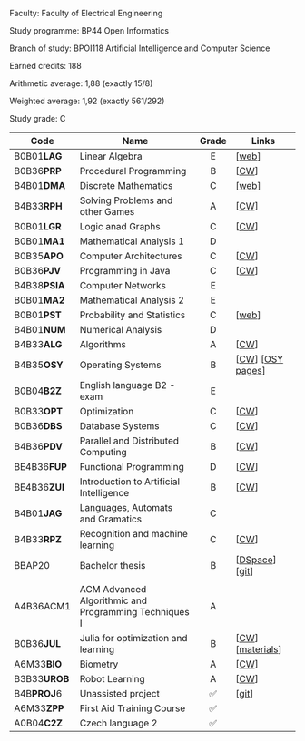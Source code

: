 Faculty: Faculty of Electrical Engineering​

Study programme:​ BP44 Open Informatics​

Branch of study: BPOI118 Artificial Intelligence and Computer Science

Earned credits: 188

Arithmetic average: 1,88 (exactly 15/8)​

Weighted average:​ 1,92 (exactly 561/292)​

Study grade: C


| Code           | Name​                                                  | Grade | Links                                                                                                                                                    |
| -------------- | ------------------------------------------------------ | :---: | -------------------------------------------------------------------------------------------------------------------------------------------------------- |
| B0B01**LAG** ​ | Linear Algebra​                                        |   E   | [[web](https://math.fel.cvut.cz/en/people/velebil/teaching/b0b01lag.html)]                                                                               |
| B0B36**PRP**​  | Procedural Programming​                                |   B   | [[CW](https://cw.fel.cvut.cz/b211/courses/b0b36prp/start)]                                                                                               |
| B4B01**DMA**​  | Discrete Mathematics​                                  |   C   | [[web](https://math.fel.cvut.cz/cz/lide/habala/teaching/dma.html)]                                                                                       |
| B4B33**RPH**​  | ​Solving Problems and other Games​                     |   A   | [[CW](https://cw.fel.cvut.cz/b211/courses/b4b33rph/start)]                                                                                               |
| B0B01**LGR**​  | Logic anad Graphs​                                     |   C   | [[CW](https://cw.fel.cvut.cz/b212/courses/b0b01lgr/start)]                                                                                               |
| B0B01**MA1**​  | Mathematical Analysis 1​                               |   D   |                                                                                                                                                          |
| B0B35**APO**​  | Computer Architectures​                                |   C   | [[CW](https://cw.fel.cvut.cz/b212/courses/b35apo/start)]                                                                                                 |
| B0B36**PJV**​  | Programming in Java​                                   |   C   | [[CW](https://cw.fel.cvut.cz/b212/courses/b0b36pjv/start)]                                                                                               |
| B4B38**PSIA**​ | Computer Networks​                                     |   E   |                                                                                                                                                          |
| B0B01**MA2**​  | Mathematical Analysis 2​                               |   E   |                                                                                                                                                          |
| B0B01**PST**​  | ​Probability and Statistics​                           |   C   | [[web](https://math.fel.cvut.cz/en/people/heliskat/01pst2.html)]                                                                                         |
| B4B01**NUM**​  | Numerical Analysis​                                    |   D   |                                                                                                                                                          |
| B4B33**ALG**​  | Algorithms​                                            |   A   | [[CW](https://cw.fel.cvut.cz/b231/courses/b4b33alg/start)]                                                                                               |
| B4B35**OSY**​  | Operating Systems​                                     |   B   | [[CW](https://cw.fel.cvut.cz/b231/courses/b4b35osy/start)] [[OSY pages](https://osy.pages.fel.cvut.cz/docs/cviceni/)]                                    |
| B0B04**B2Z**​  | English language B2 - exam​                            |   E   |                                                                                                                                                          |
| B0B33**OPT**​  | Optimization​                                          |   C   | [[CW](https://cw.fel.cvut.cz/b222/courses/b0b33opt/start)]                                                                                               |
| B0B36**DBS**​  | Database Systems​                                      |   C   | [[CW](https://cw.fel.cvut.cz/b222/courses/b0b36dbs/start)]                                                                                               |
| B4B36**PDV**​  | Parallel and Distributed Computing​                    |   B   | [[CW](https://cw.fel.cvut.cz/b222/courses/b4b36pdv/start)]                                                                                               |
| BE4B36**FUP**​ | Functional Programming​                                |   D   | [[CW](https://cw.fel.cvut.cz/b222/courses/fup/start)]                                                                                                    |
| BE4B36**ZUI**​ | Introduction to Artificial Intelligence​               |   B   | [[CW](https://cw.fel.cvut.cz/b222/courses/zui/start)]                                                                                                    |
| B4B01**JAG**​  | Languages, Automats and Gramatics​                     |   C   |                                                                                                                                                          |
| B4B33**RPZ**​  | Recognition and machine learning​                      |   C   | [[CW](https://cw.fel.cvut.cz/b231/courses/b4b33rpz/start)]                                                                                               |
| BBAP20​        | Bachelor thesis​                                       |   B   | [[DSpace](https://dspace.cvut.cz/handle/10467/115109)] [[git](https://github.com/ezvezdov/bachelor_thesis)]                                              |
|                |                                                        |       |                                                                                                                                                          |
| A4B36ACM1​     | ACM Advanced Algorithmic and Programming​ Techniques I |   A   |                                                                                                                                                          |
| B0B36**JUL**​  | Julia for optimization and learning​                   |   B   | [[CW](https://cw.fel.cvut.cz/b231/courses/b0b36jul/start)] [[materials](https://juliateachingctu.github.io/Julia-for-Optimization-and-Learning/stable/)] |
| A6M33**BIO**​  | Biometry                                               |   A   | [[CW](https://cw.fel.cvut.cz/b231/courses/a6m33bio/start)]                                                                                               |
| B3B33**UROB**​ | Robot Learning​                                        |   A   | [[CW](https://cw.fel.cvut.cz/b231/courses/b3b33urob/start)]                                                                                              |
| B4B**PROJ**6​  | Unassisted project​                                    |   ✅   | [[git](https://github.com/ezvezdov/Multilingual-semantic-similarity)]                                                                                    |
| A6M33**ZPP**​  | First Aid Training Course​                             |   ✅   |                                                                                                                                                          |
| A0B04**C2Z**​  | Czech language 2​                                      |   ✅   |                                                                                                                                                          |